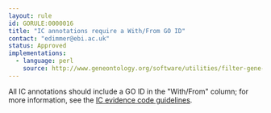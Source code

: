 ```yaml
---
layout: rule
id: GORULE:0000016
title: "IC annotations require a With/From GO ID"
contact: "edimmer@ebi.ac.uk"
status: Approved
implementations:
  - language: perl
    source: http://www.geneontology.org/software/utilities/filter-gene-association.pl
---
```


<p>All IC annotations should include a GO ID in the "With/From" column; for more information, see the <a href="http://www.geneontology.org/GO.evidence.shtml#ic">IC evidence code guidelines</a>.</p>
